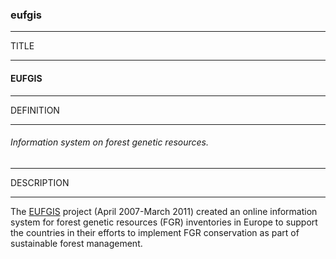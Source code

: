### eufgis



------
TITLE

------

#### EUFGIS



------
DEFINITION

------

###### Information system on forest genetic resources.



------
DESCRIPTION

------

The [EUFGIS](http://www.eufgis.org) project (April 2007-March 2011) created an online information system for forest genetic resources (FGR) inventories in Europe to support the countries in their efforts to implement FGR conservation as part of sustainable forest management.